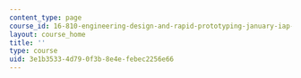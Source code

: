 ```yaml
---
content_type: page
course_id: 16-810-engineering-design-and-rapid-prototyping-january-iap-2007
layout: course_home
title: ''
type: course
uid: 3e1b3533-4d79-0f3b-8e4e-febec2256e66
---
```

